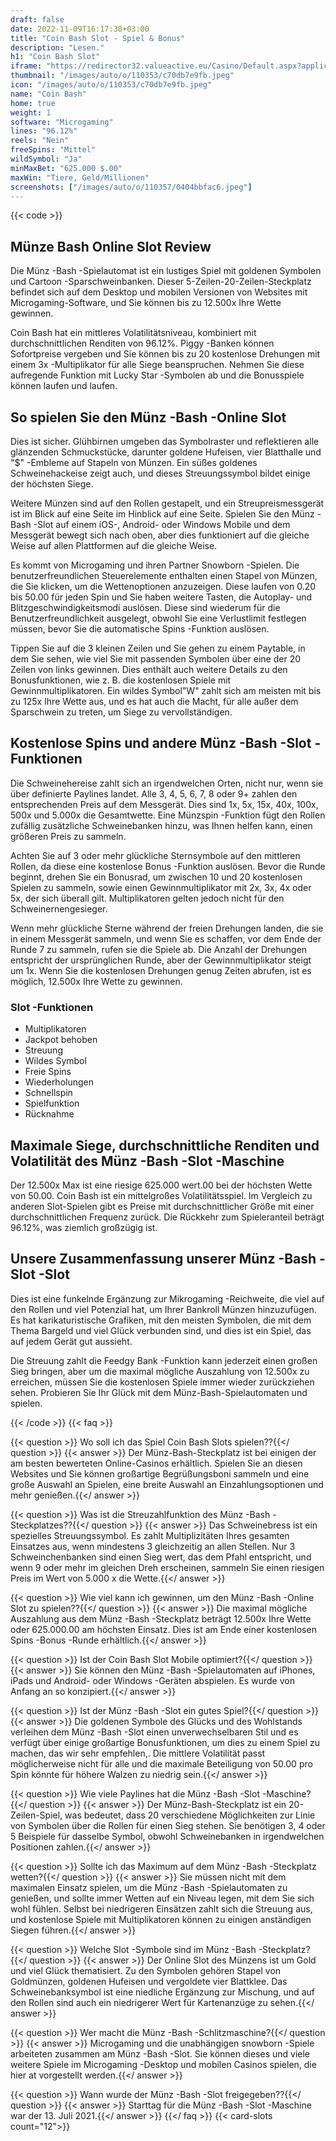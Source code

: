 ```yaml
---
draft: false
date: 2022-11-09T16:17:38+03:00
title: "Coin Bash Slot - Spiel & Bonus"
description: "Lesen."
h1: "Coin Bash Slot"
iframe: "https://redirector32.valueactive.eu/Casino/Default.aspx?applicationid=4023&serverid=22619&gameid=coinBashDesktop&ul=en&variant=uat-demo&sext1=demo&sext2=demo"
thumbnail: "/images/auto/o/110353/c70db7e9fb.jpeg"
icon: "/images/auto/o/110353/c70db7e9fb.jpeg"
name: "Coin Bash"
home: true
weight: 1
software: "Microgaming"
lines: "96.12%"
reels: "Nein"
freeSpins: "Mittel"
wildSymbol: "Ja"
minMaxBet: "625.000 $.00"
maxWin: "Tiere, Geld/Millionen"
screenshots: ["/images/auto/o/110357/0404bbfac6.jpeg"]
---
```


{{< code >}}<h2>Münze Bash Online Slot Review</h2><p>Die Münz -Bash -Spielautomat ist ein lustiges Spiel mit goldenen Symbolen und Cartoon -Sparschweinbanken. Dieser 5-Zeilen-20-Zeilen-Steckplatz befindet sich auf dem Desktop und mobilen Versionen von Websites mit Microgaming-Software, und Sie können bis zu 12.500x Ihre Wette gewinnen.</p><p>Coin Bash hat ein mittleres Volatilitätsniveau, kombiniert mit durchschnittlichen Renditen von 96.12%. Piggy -Banken können Sofortpreise vergeben und Sie können bis zu 20 kostenlose Drehungen mit einem 3x -Multiplikator für alle Siege beanspruchen. Nehmen Sie diese aufregende Funktion mit Lucky Star -Symbolen ab und die Bonusspiele können laufen und laufen.</p><h2>So spielen Sie den Münz -Bash -Online Slot</h2><p>Dies ist sicher. Glühbirnen umgeben das Symbolraster und reflektieren alle glänzenden Schmuckstücke, darunter goldene Hufeisen, vier Blatthalle und "$" -Embleme auf Stapeln von Münzen. Ein süßes goldenes Schweinehackeise zeigt auch, und dieses Streuungssymbol bildet einige der höchsten Siege.</p><p>Weitere Münzen sind auf den Rollen gestapelt, und ein Streupreismessgerät ist im Blick auf eine Seite im Hinblick auf eine Seite. Spielen Sie den Münz -Bash -Slot auf einem iOS-, Android- oder Windows Mobile und dem Messgerät bewegt sich nach oben, aber dies funktioniert auf die gleiche Weise auf allen Plattformen auf die gleiche Weise.</p><p>Es kommt von Microgaming und ihren Partner Snowborn -Spielen. Die benutzerfreundlichen Steuerelemente enthalten einen Stapel von Münzen, die Sie klicken, um die Wettenoptionen anzuzeigen. Diese laufen von 0.20 bis 50.00 für jeden Spin und Sie haben weitere Tasten, die Autoplay- und Blitzgeschwindigkeitsmodi auslösen. Diese sind wiederum für die Benutzerfreundlichkeit ausgelegt, obwohl Sie eine Verlustlimit festlegen müssen, bevor Sie die automatische Spins -Funktion auslösen.</p><p>Tippen Sie auf die 3 kleinen Zeilen und Sie gehen zu einem Paytable, in dem Sie sehen, wie viel Sie mit passenden Symbolen über eine der 20 Zeilen von links gewinnen. Dies enthält auch weitere Details zu den Bonusfunktionen, wie z. B. die kostenlosen Spiele mit Gewinnmultiplikatoren. Ein wildes Symbol"W" zahlt sich am meisten mit bis zu 125x Ihre Wette aus, und es hat auch die Macht, für alle außer dem Sparschwein zu treten, um Siege zu vervollständigen.</p><h2>Kostenlose Spins und andere Münz -Bash -Slot -Funktionen</h2><p>Die Schweinehereise zahlt sich an irgendwelchen Orten, nicht nur, wenn sie über definierte Paylines landet. Alle 3, 4, 5, 6, 7, 8 oder 9+ zahlen den entsprechenden Preis auf dem Messgerät. Dies sind 1x, 5x, 15x, 40x, 100x, 500x und 5.000x die Gesamtwette. Eine Münzspin -Funktion fügt den Rollen zufällig zusätzliche Schweinebanken hinzu, was Ihnen helfen kann, einen größeren Preis zu sammeln.</p><p>Achten Sie auf 3 oder mehr glückliche Sternsymbole auf den mittleren Rollen, da diese eine kostenlose Bonus -Funktion auslösen. Bevor die Runde beginnt, drehen Sie ein Bonusrad, um zwischen 10 und 20 kostenlosen Spielen zu sammeln, sowie einen Gewinnmultiplikator mit 2x, 3x, 4x oder 5x, der sich überall gilt. Multiplikatoren gelten jedoch nicht für den Schweinernengesieger.</p><p>Wenn mehr glückliche Sterne während der freien Drehungen landen, die sie in einem Messgerät sammeln, und wenn Sie es schaffen, vor dem Ende der Runde 7 zu sammeln, rufen sie die Spiele ab. Die Anzahl der Drehungen entspricht der ursprünglichen Runde, aber der Gewinnmultiplikator steigt um 1x. Wenn Sie die kostenlosen Drehungen genug Zeiten abrufen, ist es möglich, 12.500x Ihre Wette zu gewinnen.</p><h3>
Slot -Funktionen</h3><ul>
<li></span>
Multiplikatoren</li>
<li></span>
Jackpot behoben</li>
<li></span>
Streuung</li>
<li></span>
Wildes Symbol</li>
<li></span>
Freie Spins</li>
<li></span>
Wiederholungen</li>
<li></span>
Schnellspin</li>
<li></span>
Spielfunktion</li>
<li></span>
Rücknahme</li></ul><h2>Maximale Siege, durchschnittliche Renditen und Volatilität des Münz -Bash -Slot -Maschine</h2><p>Der 12.500x Max ist eine riesige 625.000 wert.00 bei der höchsten Wette von 50.00. Coin Bash ist ein mittelgroßes Volatilitätsspiel. Im Vergleich zu anderen Slot-Spielen gibt es Preise mit durchschnittlicher Größe mit einer durchschnittlichen Frequenz zurück. Die Rückkehr zum Spieleranteil beträgt 96.12%, was ziemlich großzügig ist.</p><h2>Unsere Zusammenfassung unserer Münz -Bash -Slot -Slot</h2><p>Dies ist eine funkelnde Ergänzung zur Mikrogaming -Reichweite, die viel auf den Rollen und viel Potenzial hat, um Ihrer Bankroll Münzen hinzuzufügen. Es hat karikaturistische Grafiken, mit den meisten Symbolen, die mit dem Thema Bargeld und viel Glück verbunden sind, und dies ist ein Spiel, das auf jedem Gerät gut aussieht.</p><p>Die Streuung zahlt die Feedgy Bank -Funktion kann jederzeit einen großen Sieg bringen, aber um die maximal mögliche Auszahlung von 12.500x zu erreichen, müssen Sie die kostenlosen Spiele immer wieder zurückziehen sehen. Probieren Sie Ihr Glück mit dem Münz-Bash-Spielautomaten und spielen.</p>
{{< /code >}}
{{< faq >}}

{{< question >}} Wo soll ich das Spiel Coin Bash Slots spielen??{{</ question >}}
{{< answer >}} Der Münz-Bash-Steckplatz ist bei einigen der am besten bewerteten Online-Casinos erhältlich. Spielen Sie an diesen Websites und Sie können großartige Begrüßungsboni sammeln und eine große Auswahl an Spielen, eine breite Auswahl an Einzahlungsoptionen und mehr genießen.{{</ answer >}}

{{< question >}} Was ist die Streuzahlfunktion des Münz -Bash -Steckplatzes??{{</ question >}}
{{< answer >}} Das Schweinebress ist ein spezielles Streuungssymbol. Es zahlt Multiplizitäten Ihres gesamten Einsatzes aus, wenn mindestens 3 gleichzeitig an allen Stellen. Nur 3 Schweinchenbanken sind einen Sieg wert, das dem Pfahl entspricht, und wenn 9 oder mehr im gleichen Dreh erscheinen, sammeln Sie einen riesigen Preis im Wert von 5.000 x die Wette.{{</ answer >}}

{{< question >}} Wie viel kann ich gewinnen, um den Münz -Bash -Online Slot zu spielen??{{</ question >}}
{{< answer >}} Die maximal mögliche Auszahlung aus dem Münz -Bash -Steckplatz beträgt 12.500x Ihre Wette oder 625.000.00 am höchsten Einsatz. Dies ist am Ende einer kostenlosen Spins -Bonus -Runde erhältlich.{{</ answer >}}

{{< question >}} Ist der Coin Bash Slot Mobile optimiert?{{</ question >}}
{{< answer >}} Sie können den Münz -Bash -Spielautomaten auf iPhones, iPads und Android- oder Windows -Geräten abspielen. Es wurde von Anfang an so konzipiert.{{</ answer >}}

{{< question >}} Ist der Münz -Bash -Slot ein gutes Spiel?{{</ question >}}
{{< answer >}} Die goldenen Symbole des Glücks und des Wohlstands verleihen dem Münz -Bash -Slot einen unverwechselbaren Stil und es verfügt über einige großartige Bonusfunktionen, um dies zu einem Spiel zu machen, das wir sehr empfehlen,. Die mittlere Volatilität passt möglicherweise nicht für alle und die maximale Beteiligung von 50.00 pro Spin könnte für höhere Walzen zu niedrig sein.{{</ answer >}}

{{< question >}} Wie viele Paylines hat die Münz -Bash -Slot -Maschine?{{</ question >}}
{{< answer >}} Der Münz-Bash-Steckplatz ist ein 20-Zeilen-Spiel, was bedeutet, dass 20 verschiedene Möglichkeiten zur Linie von Symbolen über die Rollen für einen Sieg stehen. Sie benötigen 3, 4 oder 5 Beispiele für dasselbe Symbol, obwohl Schweinebanken in irgendwelchen Positionen zahlen.{{</ answer >}}

{{< question >}} Sollte ich das Maximum auf dem Münz -Bash -Steckplatz wetten?{{</ question >}}
{{< answer >}} Sie müssen nicht mit dem maximalen Einsatz spielen, um die Münz -Bash -Spielautomaten zu genießen, und sollte immer Wetten auf ein Niveau legen, mit dem Sie sich wohl fühlen. Selbst bei niedrigeren Einsätzen zahlt sich die Streuung aus, und kostenlose Spiele mit Multiplikatoren können zu einigen anständigen Siegen führen.{{</ answer >}}

{{< question >}} Welche Slot -Symbole sind im Münz -Bash -Steckplatz?{{</ question >}}
{{< answer >}} Der Online Slot des Münzens ist um Gold und viel Glück thematisiert. Zu den Symbolen gehören Stapel von Goldmünzen, goldenen Hufeisen und vergoldete vier Blattklee. Das Schweinebanksymbol ist eine niedliche Ergänzung zur Mischung, und auf den Rollen sind auch ein niedrigerer Wert für Kartenanzüge zu sehen.{{</ answer >}}

{{< question >}} Wer macht die Münz -Bash -Schlitzmaschine?{{</ question >}}
{{< answer >}} Microgaming und die unabhängigen snowborn -Spiele arbeiteten zusammen am Münz -Bash -Slot. Sie können dieses und viele weitere Spiele im Microgaming -Desktop und mobilen Casinos spielen, die hier at vorgestellt werden.{{</ answer >}}

{{< question >}} Wann wurde der Münz -Bash -Slot freigegeben??{{</ question >}}
{{< answer >}} Starttag für die Münz -Bash -Slot -Maschine war der 13. Juli 2021.{{</ answer >}}
{{</ faq >}}
{{< card-slots count="12">}}